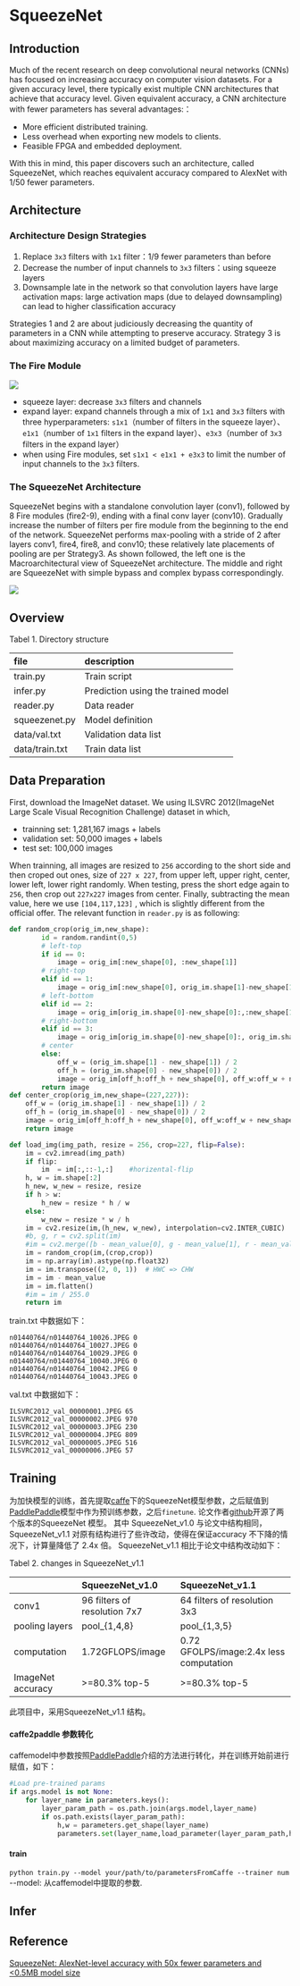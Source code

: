 SqueezeNet
===========
Introduction
-----------
Much of the recent research on deep convolutional neural networks (CNNs) has focused on increasing accuracy on computer vision datasets. For a given accuracy level, there typically exist multiple CNN architectures that achieve that accuracy level. Given equivalent accuracy, a CNN architecture with fewer parameters has several advantages:： 
* More efficient distributed training.  
* Less overhead when exporting new models to clients. 
* Feasible FPGA and embedded deployment.

With this in mind, this paper discovers such an architecture, called SqueezeNet, which reaches equivalent accuracy compared to AlexNet with 1/50 fewer parameters.  

Architecture
-----------
### Architecture Design Strategies
1. Replace `3x3` filters with `1x1` filter：1/9 fewer parameters than before 
2. Decrease the number of input channels to `3x3` filters：using squeeze layers 
3. Downsample late in the network so that convolution layers have large activation maps: large activation maps (due to delayed downsampling) can lead to higher classification accuracy
  
Strategies 1 and 2 are about judiciously decreasing the quantity of parameters in a CNN while attempting to preserve accuracy. Strategy 3 is about maximizing accuracy on a limited budget of parameters.
### The Fire Module
![](https://github.com/Panxj/SqueezeNet/raw/master/images/fire_module.jpg)
  * squeeze layer: decrease `3x3` filters and channels
  * expand layer: expand channels through a mix of `1x1` and `3x3` filters with three hyperparameters: `s1x1`（number of filters in the squeeze layer）、`e1x1`（number of  `1x1` filters in the expand layer）、`e3x3`（number of `3x3` filters in the expand layer）
  * when using Fire modules, set `s1x1 < e1x1 + e3x3` to limit the number of input channels to the `3x3` filters.

### The SqueezeNet Architecture
SqueezeNet begins with a standalone convolution layer (conv1), followed by 8 Fire modules (fire2-9), ending with a final conv layer (conv10). Gradually increase the number of filters per fire module from the beginning to the end of the network. SqueezeNet performs max-pooling with a stride of 2 after layers conv1, fire4, fire8, and conv10; these relatively late placements of pooling are per Strategy3. As shown followed, the left one is the Macroarchitectural view of SqueezeNet architecture. The middle and right are SqueezeNet with simple bypass and complex bypass correspondingly.

![](https://github.com/Panxj/SqueezeNet/raw/master/images/architecture.jpg)

Overview
-----------
Tabel 1. Directory structure

|file | description|
|:--- |:---|
train.py | Train script
infer.py | Prediction using the trained model
reader.py| Data reader
squeezenet.py| Model definition
data/val.txt|Validation data list
data/train.txt| Train data list

Data Preparation
-----------
First, download the ImageNet dataset. We using ILSVRC 2012(ImageNet Large Scale Visual Recognition Challenge) dataset in which,

* trainning set: 1,281,167 imags + labels
* validation set: 50,000 images + labels
* test set: 100,000 images

When trainning, all images are resized to `256` according to the short side and then croped out ones, size of `227 x 227`,  from upper left, upper right, center, lower left, lower right randomly. When testing, press the short edge again to `256`, then crop out `227x227` images from center. Finally, subtracting the mean value, here we use  `[104,117,123]` , which is slightly different from the official offer. The relevant function in `reader.py` is as following:
```python
def random_crop(orig_im,new_shape):
        id = random.randint(0,5)
        # left-top
        if id == 0:
            image = orig_im[:new_shape[0], :new_shape[1]]
        # right-top
        elif id == 1:
            image = orig_im[:new_shape[0], orig_im.shape[1]-new_shape[1]:]
        # left-bottom
        elif id == 2:
            image = orig_im[orig_im.shape[0]-new_shape[0]:,:new_shape[1]]
        # right-bottom
        elif id == 3:
            image = orig_im[orig_im.shape[0]-new_shape[0]:, orig_im.shape[1]-new_shape[1]:]
        # center
        else:
            off_w = (orig_im.shape[1] - new_shape[1]) / 2
            off_h = (orig_im.shape[0] - new_shape[0]) / 2
            image = orig_im[off_h:off_h + new_shape[0], off_w:off_w + new_shape[1]]
        return image
def center_crop(orig_im,new_shape=(227,227)):
    off_w = (orig_im.shape[1] - new_shape[1]) / 2
    off_h = (orig_im.shape[0] - new_shape[0]) / 2
    image = orig_im[off_h:off_h + new_shape[0], off_w:off_w + new_shape[1]]
    return image

def load_img(img_path, resize = 256, crop=227, flip=False):
    im = cv2.imread(img_path)
    if flip:
        im  = im[:,::-1,:]    #horizental-flip
    h, w = im.shape[:2]
    h_new, w_new = resize, resize
    if h > w:
        h_new = resize * h / w
    else:
        w_new = resize * w / h
    im = cv2.resize(im,(h_new, w_new), interpolation=cv2.INTER_CUBIC)
    #b, g, r = cv2.split(im)
    #im = cv2.merge([b - mean_value[0], g - mean_value[1], r - mean_value[2]])
    im = random_crop(im,(crop,crop))
    im = np.array(im).astype(np.float32)
    im = im.transpose((2, 0, 1))  # HWC => CHW
    im = im - mean_value
    im = im.flatten()
    #im = im / 255.0
    return im
```

train.txt 中数据如下：
```
n01440764/n01440764_10026.JPEG 0
n01440764/n01440764_10027.JPEG 0
n01440764/n01440764_10029.JPEG 0
n01440764/n01440764_10040.JPEG 0
n01440764/n01440764_10042.JPEG 0
n01440764/n01440764_10043.JPEG 0
```
val.txt 中数据如下：
```
ILSVRC2012_val_00000001.JPEG 65
ILSVRC2012_val_00000002.JPEG 970
ILSVRC2012_val_00000003.JPEG 230
ILSVRC2012_val_00000004.JPEG 809
ILSVRC2012_val_00000005.JPEG 516
ILSVRC2012_val_00000006.JPEG 57
```
Training
-----------
为加快模型的训练，首先提取[caffe](http://caffe.berkeleyvision.org/)下的SqueezeNet模型参数，之后赋值到[PaddlePaddle](http://www.paddlepaddle.org/)模型中作为预训练参数，之后`finetune`. 论文作者[github](https://github.com/DeepScale/SqueezeNet)开源了两个版本的SqueezeNet 模型。 其中 SqueezeNet_v1.0 与论文中结构相同，SqueezeNet_v1.1 对原有结构进行了些许改动，使得在保证accuracy 不下降的情况下，计算量降低了 2.4x 倍。 SqueezeNet_v1.1 相比于论文中结构改动如下：

Tabel 2. changes in SqueezeNet_v1.1
 
 | | SqueezeNet_v1.0 | SqueezeNet_v1.1|
 |:---|:---|:---|
 |conv1| 96 filters of resolution 7x7|64 filters of resolution 3x3|
 |pooling layers| pool_{1,4,8} | pool_{1,3,5}|
 |computation| 1.72GFLOPS/image| 0.72 GFOLPS/image:2.4x less computation|
 |ImageNet accuracy| >=80.3% top-5| >=80.3% top-5|
 
此项目中，采用SqueezeNet_v1.1 结构。<br>

#### caffe2paddle 参数转化
caffemodel中参数按照[PaddlePaddle](https://github.com/PaddlePaddle/models/tree/develop/image_classification/caffe2paddle)介绍的方法进行转化，并在训练开始前进行赋值，如下：
```python
#Load pre-trained params
if args.model is not None:
    for layer_name in parameters.keys():
        layer_param_path = os.path.join(args.model,layer_name)
        if os.path.exists(layer_param_path):
            h,w = parameters.get_shape(layer_name)
            parameters.set(layer_name,load_parameter(layer_param_path,h,w))
```

#### train
`python train.py --model your/path/to/parametersFromCaffe --trainer num` <br>
--model: 从caffemodel中提取的参数.<br>

Infer
-----------

Reference
-----------
[SqueezeNet: AlexNet-level accuracy with 50x fewer parameters and <0.5MB model size](https://arxiv.org/abs/1602.07360)


